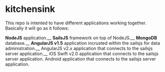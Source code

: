 # kitchensink

This repo is intented to have different applications working together.
Basically it will go as it follows:


**NodeJS** application.__
**SailsJS** framework on top of NodeJS.__
**MongoDB** database.__
**AngularJS v1.5** application incrusted within the sailsjs for data administration.__
AngularJS v2.x application that connects to the sailsjs server application.__
iOS Swift v2.0 application that connects to the sailsjs server application.
Android application that connects to the sailsjs server application.



